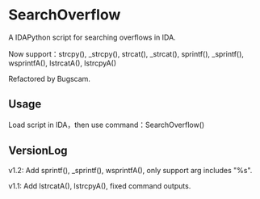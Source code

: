 # SearchOverflow
A IDAPython script for searching overflows in IDA.     

Now support：strcpy(), _strcpy(), strcat(), _strcat(), sprintf(), _sprintf(), wsprintfA(), lstrcatA(), lstrcpyA()     
  
Refactored by Bugscam.

## Usage

Load script in IDA，then use command：SearchOverflow()

## VersionLog

v1.2:
Add sprintf(), _sprintf(), wsprintfA(), only support arg includes "%s".     
    
v1.1:
Add lstrcatA(), lstrcpyA(), fixed command outputs.
